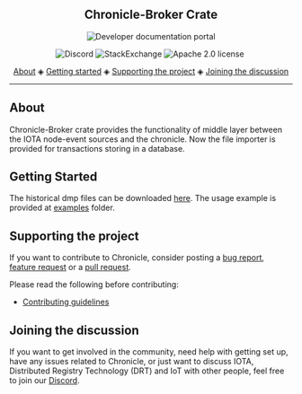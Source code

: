 <h2 align="center">Chronicle-Broker Crate</h2>

<p align="center">
    <a href="https://docs.iota.org/docs/chronicle/1.0/overview" style="text-decoration:none;">
    <img src="https://img.shields.io/badge/Documentation%20portal-blue.svg?style=for-the-badge" alt="Developer documentation portal">
</p>
<p align="center">
    <a href="https://discord.iota.org/" style="text-decoration:none;"><img src="https://img.shields.io/badge/Discord-9cf.svg?logo=discord" alt="Discord"></a>
    <a href="https://iota.stackexchange.com/" style="text-decoration:none;"><img src="https://img.shields.io/badge/StackExchange-9cf.svg?logo=stackexchange" alt="StackExchange"></a>
    <a href="https://github.com/iotaledger/chronicle.rs/blob/master/LICENSE" style="text-decoration:none;"><img src="https://img.shields.io/badge/License-Apache%202.0-green.svg" alt="Apache 2.0 license"></a>
    <a href="https://dependabot.com" style="text-decoration:none;"><img src="https://api.dependabot.com/badges/status?host=github&repo=iotaledger/chronicle.rs" alt=""></a>
</p>
      
<p align="center">
  <a href="#about">About</a> ◈
  <a href="#getting-started">Getting started</a> ◈
  <a href="#supporting-the-project">Supporting the project</a> ◈
  <a href="#joining-the-discussion">Joining the discussion</a> 
</p>

---

## About

Chronicle-Broker crate provides the functionality of middle layer between the IOTA node-event sources and the chronicle. Now the file importer is provided for transactions storing in a database.

## Getting Started

The historical dmp files can be downloaded [here](https://dbfiles.iota.org/?prefix=mainnet/history/). The usage example is provided at [examples](../examples/README.md) folder.

## Supporting the project

If you want to contribute to Chronicle, consider posting a [bug report](https://github.com/iotaledger/chronicle.rs/issues/new), [feature request](https://github.com/iotaledger/chronicle.rs/issues/new) or a [pull request](https://github.com/iotaledger/chronicle.rs/pulls).

Please read the following before contributing:

- [Contributing guidelines](CONTRIBUTING.md)

## Joining the discussion

If you want to get involved in the community, need help with getting set up, have any issues related to Chronicle, or just want to discuss IOTA, Distributed Registry Technology (DRT) and IoT with other people, feel free to join our [Discord](https://discord.iota.org/).

